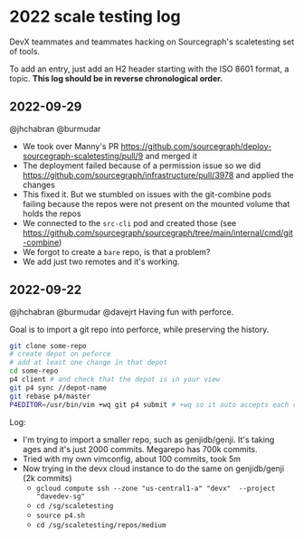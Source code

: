 # 2022 scale testing log

DevX teammates and teammates hacking on Sourcegraph's scaletesting set of tools.

To add an entry, just add an H2 header starting with the ISO 8601 format, a topic.
**This log should be in reverse chronological order.**

## 2022-09-29

@jhchabran @burmudar

- We took over Manny's PR https://github.com/sourcegraph/deploy-sourcegraph-scaletesting/pull/9 and merged it
- The deployment failed because of a permission issue so we did https://github.com/sourcegraph/infrastructure/pull/3978 and applied the changes
- This fixed it. But we stumbled on issues with the git-combine pods failing because the repos were not present on the mounted volume that holds the repos
- We connected to the `src-cli` pod and created those (see https://github.com/sourcegraph/sourcegraph/tree/main/internal/cmd/git-combine) 
- We forgot to create a `bare` repo, is that a problem? 
- We add just two remotes and it's working.

## 2022-09-22 

@jhchabran @burmudar @davejrt Having fun with perforce. 

Goal is to import a git repo into perforce, while preserving the history. 

```sh
git clone some-repo
# create depot on peforce 
# add at least one change in that depot
cd some-repo 
p4 client # and check that the depot is in your view
git p4 sync //depot-name
git rebase p4/master
P4EDITOR=/usr/bin/vim +wq git p4 submit # +wq so it auto accepts each changes
```

Log: 
- I'm trying to import a smaller repo, such as genjidb/genji. It's taking ages and it's just 2000 commits. Megarepo has 700k commits. 
- Tried with my own vimconfig, about 100 commits, took 5m
- Now trying in the devx cloud instance to do the same on genjidb/genji (2k commits)
  - `gcloud compute ssh --zone "us-central1-a" "devx"  --project "davedev-sg"`
  - `cd /sg/scaletesting` 
  - `source p4.sh`
  - `cd /sg/scaletesting/repos/medium` 


